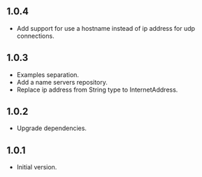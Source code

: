 ## 1.0.4

- Add support for use a hostname instead of ip address for udp connections.

## 1.0.3

- Examples separation.
- Add a name servers repository.
- Replace ip address from String type to InternetAddress.

## 1.0.2

- Upgrade dependencies.

## 1.0.1

- Initial version.